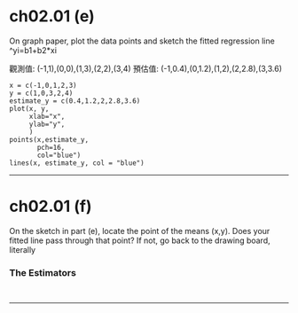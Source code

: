 # ch02.01 (e)
On graph paper, plot the data points and sketch the fitted regression line
^yi=b1+b2*xi

觀測值: (-1,1),(0,0),(1,3),(2,2),(3,4)
預估值: (-1,0.4),(0,1.2),(1,2),(2,2.8),(3,3.6)
```
x = c(-1,0,1,2,3)
y = c(1,0,3,2,4)
estimate_y = c(0.4,1.2,2,2.8,3.6)
plot(x, y,
     xlab="x", 
     ylab="y",
     )
points(x,estimate_y, 
       pch=16,                
       col="blue")  
lines(x, estimate_y, col = "blue")

```

---
# ch02.01 (f)
On the sketch in part (e), locate the point of the means (x,y). Does your fitted line
pass through that point? If not, go back to the drawing board, literally
### The Estimators

```


```



---

